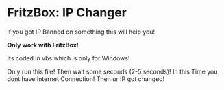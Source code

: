 # FritzBox: IP Changer
if you got IP Banned on something this will help you!

**Only work with FritzBox!**

Its coded in vbs which is only for Windows!

Only run this file!
Then wait some seconds (2-5 seconds)! In this Time you dont have Internet Connection!
Then ur IP got changed!

